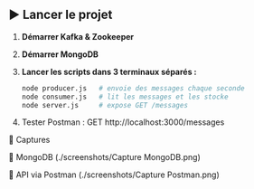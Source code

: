 
## ▶️ Lancer le projet

1. **Démarrer Kafka & Zookeeper**

2. **Démarrer MongoDB**

3. **Lancer les scripts dans 3 terminaux séparés :**
   ```bash
   node producer.js   # envoie des messages chaque seconde
   node consumer.js   # lit les messages et les stocke
   node server.js     # expose GET /messages

   
4. Tester Postman :  GET http://localhost:3000/messages 
   
📸 Captures

📌 MongoDB (./screenshots/Capture MongoDB.png)

📌 API via Postman (./screenshots/Capture Postman.png)
